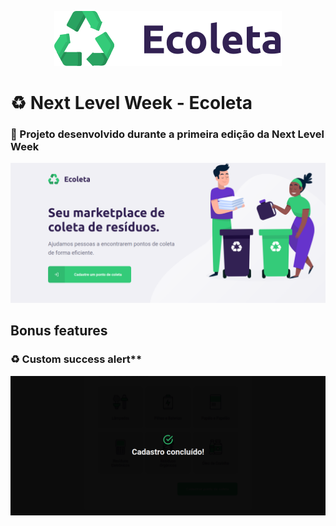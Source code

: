 <p align="center">
  <img src="../../.github/ecoleta/logo.svg">
</p>

# :recycle: Next Level Week - Ecoleta
### :rocket: Projeto desenvolvido durante a primeira edição da Next Level Week

<img src="../../.github/ecoleta/ecoleta-web.png">

## Bonus features

### :recycle: Custom success alert**

<img src="../../.github/ecoleta/success-alert.png">
